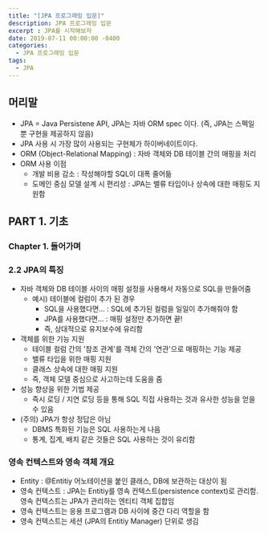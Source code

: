 ```yaml
---
title: "[JPA 프로그래밍 입문]"
description: JPA 프로그래밍 입문
excerpt : JPA를 시작해보자
date: 2019-07-11 00:00:00 -0400
categories:
  - JPA 프로그래밍 입문
tags:
  - JPA
---
```


## 머리말

- JPA = Java Persistene API, JPA는 자바 ORM spec 이다. (즉, JPA는 스펙일 뿐 구현을 제공하지 않음)
- JPA 사용 시 가장 많이 사용되는 구현체가 하이버네이트이다.
- ORM (Object-Relational Mapping) : 자바 객체와 DB 테이블 간의 매핑을 처리
- ORM 사용 이점
  - 개발 비용 감소 : 작성해야할 SQL이 대폭 줄어듦
  - 도메인 중심 모델 설계 시 편리성 : JPA는 밸류 타입이나 상속에 대한 매핑도 지원함

## PART 1. 기초

### Chapter 1. 들어가며

### 2.2 JPA의 특징

- 자바 객체와 DB 테이블 사이의 매핑 설정을 사용해서 자동으로 SQL을 만들어줌
  - 예시) 테이블에 컬럼이 추가 된 경우
    - SQL을 사용했다면... : SQL에 추가된 컬럼을 일일이 추가해줘야 함
    - JPA를 사용했다면... : 매핑 설정만 추가하면 끝!
    - 즉, 상대적으로 유지보수에 유리함
- 객체를 위한 기능 지원
  - 테이블 컬럼 간의 '참조 관계'를 객체 간의 '연관'으로 매핑하는 기능 제공
  - 밸류 타입을 위한 매핑 지원
  - 클래스 상속에 대한 매핑 지원
  - 즉, 객체 모델 중심으로 사고하는데 도움을 줌
- 성능 향상을 위한 기법 제공
  - 즉시 로딩 / 지연 로딩 등을 통해 SQL 직접 사용하는 것과 유사한 성능을 얻을 수 있음
- (주의) JPA가 항상 정답은 아님
  - DBMS 특화된 기능은 SQL 사용하는게 나음
  - 통계, 집계, 배치 같은 것들은 SQL 사용하는 것이 유리함

### 영속 컨텍스트와 영속 객체 개요

- Entity : @Entitiy 어노테이션을 붙인 클래스, DB에 보관하는 대상이 됨
- 영속 컨텍스트 : JPA는 Entitiy를 영속 컨텍스트(persistence context)로 관리함. 영속 컨텍스트는 JPA가 관리하는 엔티티 객체 집합임
- 영속 컨텍스트는 응용 프로그램과 DB 사이에 중간 다리 역할을 함
- 영속 컨텍스트는 세션 (JPA의 Entitiy Manager) 단위로 생김